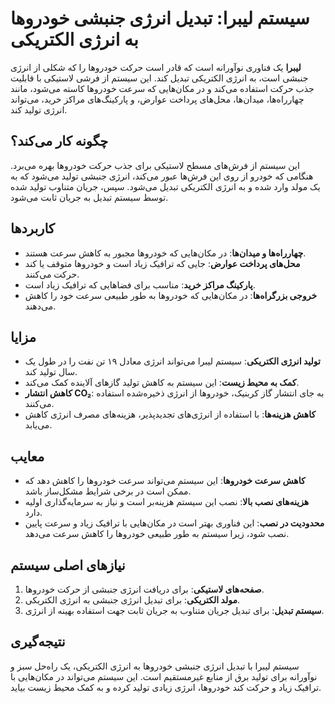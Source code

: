 # سیستم لیبرا: تبدیل انرژی جنبشی خودروها به انرژی الکتریکی

**لیبرا** یک فناوری نوآورانه است که قادر است حرکت خودروها را که شکلی از انرژی جنبشی است، به انرژی الکتریکی تبدیل کند. این سیستم از فرشی لاستیکی با قابلیت جذب حرکت استفاده می‌کند و در مکان‌هایی که سرعت خودروها کاسته می‌شود، مانند چهارراه‌ها، میدان‌ها، محل‌های پرداخت عوارض، و پارکینگ‌های مراکز خرید، می‌تواند انرژی تولید کند.

## چگونه کار می‌کند؟

این سیستم از فرش‌های مسطح لاستیکی برای جذب حرکت خودروها بهره می‌برد. هنگامی که خودرو از روی این فرش‌ها عبور می‌کند، انرژی جنبشی تولید می‌شود که به یک مولد وارد شده و به انرژی الکتریکی تبدیل می‌شود. سپس، جریان متناوب تولید شده توسط سیستم تبدیل به جریان ثابت می‌شود.

## کاربردها

- **چهارراه‌ها و میدان‌ها**: در مکان‌هایی که خودروها مجبور به کاهش سرعت هستند.
- **محل‌های پرداخت عوارض**: جایی که ترافیک زیاد است و خودروها متوقف یا کند حرکت می‌کنند.
- **پارکینگ مراکز خرید**: مناسب برای فضاهایی که ترافیک زیاد است.
- **خروجی بزرگراه‌ها**: در مکان‌هایی که خودروها به طور طبیعی سرعت خود را کاهش می‌دهند.

## مزایا

- **تولید انرژی الکتریکی**: سیستم لیبرا می‌تواند انرژی معادل ۱۹ تن نفت را در طول یک سال تولید کند.
- **کمک به محیط زیست**: این سیستم به کاهش تولید گازهای آلاینده کمک می‌کند.
- **کاهش انتشار CO₂**: به جای انتشار گاز کربنیک، خودروها از انرژی ذخیره‌شده استفاده می‌کنند.
- **کاهش هزینه‌ها**: با استفاده از انرژی‌های تجدیدپذیر، هزینه‌های مصرف انرژی کاهش می‌یابد.

## معایب

- **کاهش سرعت خودروها**: این سیستم می‌تواند سرعت خودروها را کاهش دهد که ممکن است در برخی شرایط مشکل‌ساز باشد.
- **هزینه‌های نصب بالا**: نصب این سیستم هزینه‌بر است و نیاز به سرمایه‌گذاری اولیه دارد.
- **محدودیت در نصب**: این فناوری بهتر است در مکان‌هایی با ترافیک زیاد و سرعت پایین نصب شود، زیرا سیستم به طور طبیعی خودروها را کاهش سرعت می‌دهد.

## نیازهای اصلی سیستم

1. **صفحه‌های لاستیکی**: برای دریافت انرژی جنبشی از حرکت خودروها.
2. **مولد الکتریکی**: برای تبدیل انرژی جنبشی به انرژی الکتریکی.
3. **سیستم تبدیل**: برای تبدیل جریان متناوب به جریان ثابت جهت استفاده بهینه از انرژی.

## نتیجه‌گیری

سیستم لیبرا با تبدیل انرژی جنبشی خودروها به انرژی الکتریکی، یک راه‌حل سبز و نوآورانه برای تولید برق از منابع غیرمستقیم است. این سیستم می‌تواند در مکان‌هایی با ترافیک زیاد و حرکت کند خودروها، انرژی زیادی تولید کرده و به کمک محیط زیست بیاید.
